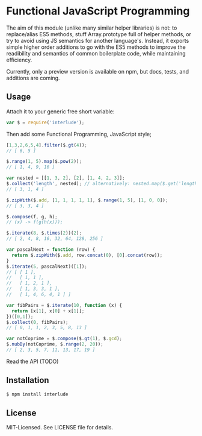 # Functional JavaScript Programming
The aim of this module (unlike many similar helper libraries) is not: to replace/alias ES5 methods,
stuff Array.prototype full of helper methods, or try to avoid using JS semantics for another language's.
Instead, it exports simple higher order additions to go with the ES5 methods to improve the readibility
and semantics of common boilerplate code, while maintaining efficiency.

Currently, only a preview version is available on npm, but docs, tests, and additions are coming.

## Usage
Attach it to your generic free short variable:

````javascript
var $ = require('interlude');
````

Then add some Functional Programming, JavaScript style;

```javascript
[1,3,2,6,5,4].filter($.gt(4));
// [ 6, 5 ]

$.range(1, 5).map($.pow(2));
// [ 1, 4, 9, 16 ]

var nested = [[1, 3, 2], [2], [1, 4, 2, 3]];
$.collect('length', nested); // alternatively: nested.map($.get('length'));
// [ 3, 1, 4 ]

$.zipWith($.add, [1, 1, 1, 1, 1], $.range(1, 5), [1, 0, 0]);
// [ 3, 3, 4 ]

$.compose(f, g, h);
// (x) -> f(g(h(x)));

$.iterate(8, $.times(2))(2);
// [ 2, 4, 8, 16, 32, 64, 128, 256 ]

var pascalNext = function (row) {
  return $.zipWith($.add, row.concat(0), [0].concat(row));
}
$.iterate(5, pascalNext)([1]);
// [ [ 1 ],
//   [ 1, 1 ],
//   [ 1, 2, 1 ],
//   [ 1, 3, 3, 1 ],
//   [ 1, 4, 6, 4, 1 ] ]

var fibPairs = $.iterate(10, function (x) {
  return [x[1], x[0] + x[1]];
})([0,1]);
$.collect(0, fibPairs);
// [ 0, 1, 1, 2, 3, 5, 8, 13 ]

var notCoprime = $.compose($.gt(1), $.gcd);
$.nubBy(notCoprime, $.range(2, 20));
// [ 2, 3, 5, 7, 11, 13, 17, 19 ]
````

Read the API (TODO)

## Installation

````bash
$ npm install interlude
````

## License
MIT-Licensed. See LICENSE file for details.
